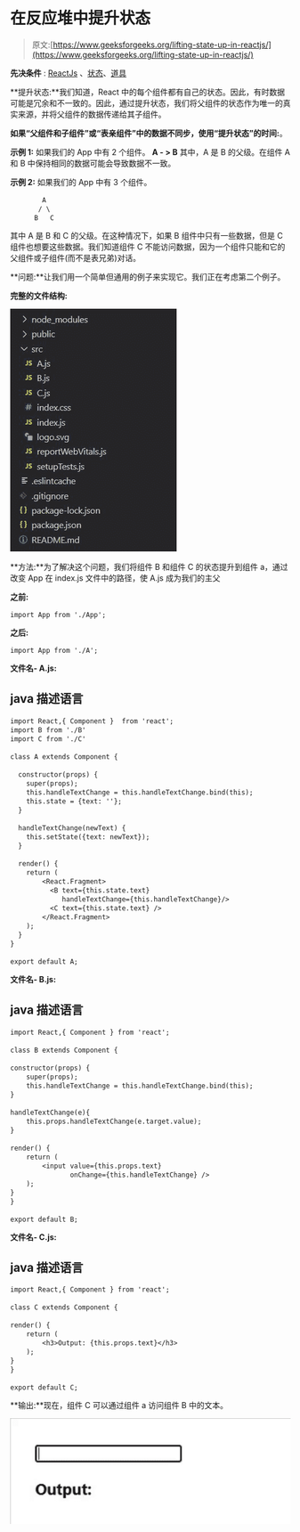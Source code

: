 # 在反应堆中提升状态

> 原文:[https://www.geeksforgeeks.org/lifting-state-up-in-reactjs/](https://www.geeksforgeeks.org/lifting-state-up-in-reactjs/)

**先决条件** : [ReactJs](https://www.geeksforgeeks.org/react-js-introduction-working/) 、[状态](https://www.geeksforgeeks.org/reactjs-state-react/)、[道具](https://www.geeksforgeeks.org/reactjs-props-set-1/)

**提升状态:**我们知道，React 中的每个组件都有自己的状态。因此，有时数据可能是冗余和不一致的。因此，通过提升状态，我们将父组件的状态作为唯一的真实来源，并将父组件的数据传递给其子组件。

**如果“父组件和子组件”或“表亲组件”中的数据不同步，使用“提升状态”的时间:**。

**示例 1:** 如果我们的 App 中有 2 个组件。 **A - > B** 其中，A 是 B 的父级。在组件 A 和 B 中保持相同的数据可能会导致数据不一致。

**示例 2:** 如果我们的 App 中有 3 个组件。

```
        A
       / \
      B   C
```

其中 A 是 B 和 C 的父级。在这种情况下，如果 B 组件中只有一些数据，但是 C 组件也想要这些数据。我们知道组件 C 不能访问数据，因为一个组件只能和它的父组件或子组件(而不是表兄弟)对话。

**问题:**让我们用一个简单但通用的例子来实现它。我们正在考虑第二个例子。

**完整的文件结构:**

![](img/eb5bc76d93819c027f19882ea331c474.png)

**方法:**为了解决这个问题，我们将组件 B 和组件 C 的状态提升到组件 a，通过改变 App 在 index.js 文件中的路径，使 A.js 成为我们的主父

**之前:**

```
import App from './App';
```

**之后:**

```
import App from './A';
```

**文件名- A.js:**

## java 描述语言

```
import React,{ Component }  from 'react';
import B from './B'
import C from './C'

class A extends Component {

  constructor(props) {
    super(props);
    this.handleTextChange = this.handleTextChange.bind(this);
    this.state = {text: ''};
  }

  handleTextChange(newText) {
    this.setState({text: newText});
  }

  render() {
    return (
        <React.Fragment>
          <B text={this.state.text} 
             handleTextChange={this.handleTextChange}/>
          <C text={this.state.text} />
        </React.Fragment>
    );
  }
}

export default A;
```

**文件名- B.js:**

## java 描述语言

```
import React,{ Component } from 'react';

class B extends Component {

constructor(props) {
    super(props);
    this.handleTextChange = this.handleTextChange.bind(this);
}

handleTextChange(e){
    this.props.handleTextChange(e.target.value);
}

render() {
    return (
        <input value={this.props.text} 
               onChange={this.handleTextChange} />
    );
}
}

export default B;
```

**文件名- C.js:**

## java 描述语言

```
import React,{ Component } from 'react';

class C extends Component {

render() {
    return (
        <h3>Output: {this.props.text}</h3>
    );
}
}

export default C;
```

**输出:**现在，组件 C 可以通过组件 a 访问组件 B 中的文本。

![](img/6ffe2a86cf07498fb83f3544b2936d20.png)